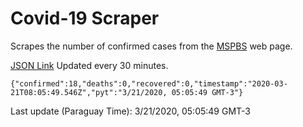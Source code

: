 # Covid-19 Scraper

Scrapes the number of confirmed cases from the [MSPBS](https://www.mspbs.gov.py/covid-19.php) web page.

[JSON Link](https://jmayalag.github.io/covid19-scrape/cases.json)
Updated every 30 minutes.
```
{"confirmed":18,"deaths":0,"recovered":0,"timestamp":"2020-03-21T08:05:49.546Z","pyt":"3/21/2020, 05:05:49 GMT-3"}
```
Last update (Paraguay Time): 3/21/2020, 05:05:49 GMT-3